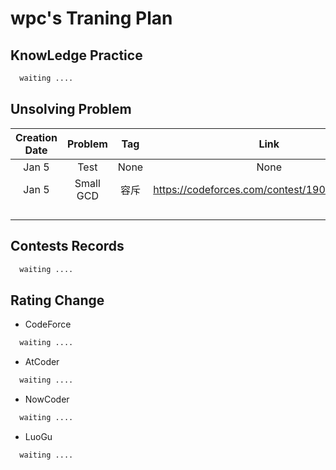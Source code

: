 # wpc's Traning Plan
## KnowLedge Practice
```latex
  waiting ....
```
## Unsolving Problem
| Creation Date|   Problem    |      Tag     |    Link      |   Difficulty |   Status     |
| :----------: | :----------: | :----------: | :----------: | :----------: | :----------: |
| Jan 5 | Test         | None         | None            |   0       |    *Accepted* |         |      
|       Jan 5        |        Small GCD      |       容斥       |        https://codeforces.com/contest/1900/problem/D       |       cf2000      |       none         |
|              |              |              |               |             |              |
|              |              |              |               |             |              |
|              |              |              |               |             |              |
|              |              |              |               |             |              |

## Contests Records
```latex
  waiting ....
```
## Rating Change
- CodeForce
```latex
  waiting ....
```
- AtCoder
```latex
  waiting ....
```
- NowCoder
```latex
  waiting ....
```
- LuoGu
```latex
  waiting ....
```
